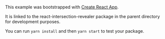 This example was bootstrapped with [Create React App](https://github.com/facebook/create-react-app).

It is linked to the react-intersection-revealer package in the parent directory for development purposes.

You can run `yarn install` and then `yarn start` to test your package.
